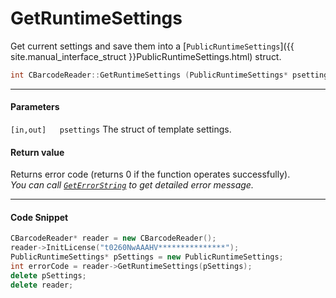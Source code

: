 
# GetRuntimeSettings

Get current settings and save them into a [`PublicRuntimeSettings`]({{ site.manual_interface_struct }}PublicRuntimeSettings.html) struct.


```cpp
int CBarcodeReader::GetRuntimeSettings (PublicRuntimeSettings* psettings)	
```   

---
   
#### Parameters
`[in,out]	psettings`	The struct of template settings.
 
#### Return value
Returns error code (returns 0 if the function operates successfully).  
*You can call [`GetErrorString`](GetErrorString.md) to get detailed error message.*


---

#### Code Snippet
```cpp
CBarcodeReader* reader = new CBarcodeReader();
reader->InitLicense("t0260NwAAAHV***************");
PublicRuntimeSettings* pSettings = new PublicRuntimeSettings;
int errorCode = reader->GetRuntimeSettings(pSettings);
delete pSettings;
delete reader;
```
